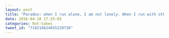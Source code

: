 ```yaml
---
layout: post
title: "Paradox: when I run alone, I am not lonely. When I run with others, I feel alone."
date: 2016-04-10 17:25:03
categories: hot-takes
tweet_id: "719214624655220736"
---
```



<!-- Original tweet: https://twitter.com/i/status/719214624655220736 -->